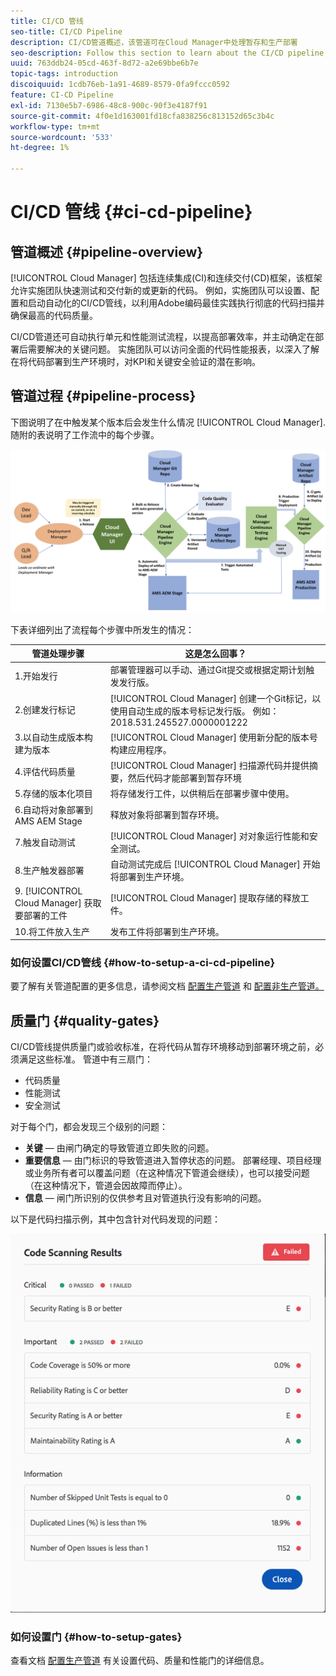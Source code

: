 ```yaml
---
title: CI/CD 管线
seo-title: CI/CD Pipeline
description: CI/CD管道概述，该管道可在Cloud Manager中处理暂存和生产部署
seo-description: Follow this section to learn about the CI/CD pipeline, which handles deployments to stage and production in Cloud Manager
uuid: 763ddb24-05cd-463f-8d72-a2e69bbe6b7e
topic-tags: introduction
discoiquuid: 1cdb76eb-1a91-4689-8579-0fa9fccc0592
feature: CI-CD Pipeline
exl-id: 7130e5b7-6986-48c8-900c-90f3e4187f91
source-git-commit: 4f0e1d163001fd18cfa838256c813152d65c3b4c
workflow-type: tm+mt
source-wordcount: '533'
ht-degree: 1%

---
```


# CI/CD 管线 {#ci-cd-pipeline}

## 管道概述 {#pipeline-overview}

[!UICONTROL Cloud Manager] 包括连续集成(CI)和连续交付(CD)框架，该框架允许实施团队快速测试和交付新的或更新的代码。 例如，实施团队可以设置、配置和启动自动化的CI/CD管线，以利用Adobe编码最佳实践执行彻底的代码扫描并确保最高的代码质量。

CI/CD管道还可自动执行单元和性能测试流程，以提高部署效率，并主动确定在部署后需要解决的关键问题。 实施团队可以访问全面的代码性能报表，以深入了解在将代码部署到生产环境时，对KPI和关键安全验证的潜在影响。

## 管道过程 {#pipeline-process}

下图说明了在中触发某个版本后会发生什么情况 [!UICONTROL Cloud Manager]. 随附的表说明了工作流中的每个步骤。

![](assets/screen_shot_2018-05-30at82457pm.png)

下表详细列出了流程每个步骤中所发生的情况：

| 管道处理步骤 | 这是怎么回事？ |
|---|---|
| 1.开始发行 | 部署管理器可以手动、通过Git提交或根据定期计划触发发行版。 |
| 2.创建发行标记 | [!UICONTROL Cloud Manager] 创建一个Git标记，以使用自动生成的版本号标记发行版。 例如：2018.531.245527.0000001222 |
| 3.以自动生成版本构建为版本 | [!UICONTROL Cloud Manager] 使用新分配的版本号构建应用程序。 |
| 4.评估代码质量 | [!UICONTROL Cloud Manager] 扫描源代码并提供摘要，然后代码才能部署到暂存环境 |
| 5.存储的版本化项目 | 将存储发行工件，以供稍后在部署步骤中使用。 |
| 6.自动将对象部署到AMS AEM Stage | 释放对象将部署到暂存环境。 |
| 7.触发自动测试 | [!UICONTROL Cloud Manager] 对对象运行性能和安全测试。 |
| 8.生产触发器部署 | 自动测试完成后 [!UICONTROL Cloud Manager] 开始将部署到生产环境。 |
| 9. [!UICONTROL Cloud Manager] 获取要部署的工件 | [!UICONTROL Cloud Manager] 提取存储的释放工件。 |
| 10.将工件放入生产 | 发布工件将部署到生产环境。 |

### 如何设置CI/CD管线 {#how-to-setup-a-ci-cd-pipeline}

要了解有关管道配置的更多信息，请参阅文档 [配置生产管道](configuring-production-pipelines.md) 和 [配置非生产管道。](configuring-non-production-pipelines.md)

## 质量门 {#quality-gates}

CI/CD管线提供质量门或验收标准，在将代码从暂存环境移动到部署环境之前，必须满足这些标准。 管道中有三扇门：

* 代码质量
* 性能测试
* 安全测试

对于每个门，都会发现三个级别的问题：

* **关键**  — 由闸门确定的导致管道立即失败的问题。
* **重要信息**  — 由门标识的导致管道进入暂停状态的问题。 部署经理、项目经理或业务所有者可以覆盖问题（在这种情况下管道会继续），也可以接受问题（在这种情况下，管道会因故障而停止）。
* **信息**  — 闸门所识别的仅供参考且对管道执行没有影响的问题。

以下是代码扫描示例，其中包含针对代码发现的问题：

![](assets/quality-gate-failed.png)

### 如何设置门 {#how-to-setup-gates}

查看文档 [配置生产管道](configuring-production-pipelines.md) 有关设置代码、质量和性能门的详细信息。
